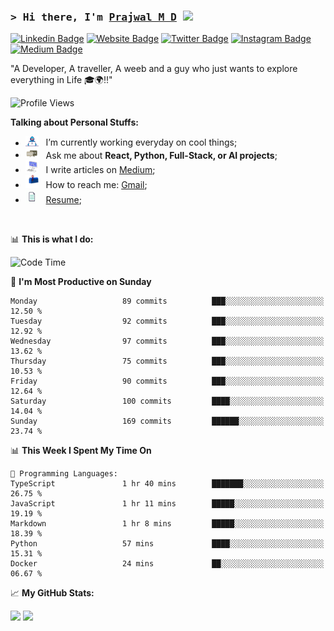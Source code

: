 ### <samp>&gt; Hi there, I'm <a href="https://prajwalmd.vercel.app/" target="_blank">Prajwal M D</a> <img src="https://media.giphy.com/media/hvRJCLFzcasrR4ia7z/giphy.gif" width="25"> </samp>

[![Linkedin Badge](https://img.shields.io/badge/-LinkedIn-0e76a8?style=flat-square&logo=Linkedin&logoColor=white)](https://www.linkedin.com/in/prajwal-m-d)
[![Website Badge](https://img.shields.io/badge/Website-3b5998?style=flat-square&logo=google-chrome&logoColor=white)](https://prajwalmd.vercel.app/)
[![Twitter Badge](https://img.shields.io/badge/-Twitter-00acee?style=flat-square&logo=Twitter&logoColor=white)](https://x.com/PrajwalMD18)
[![Instagram Badge](https://img.shields.io/badge/-Instagram-e4405f?style=flat-square&logo=Instagram&logoColor=white)](https://www.instagram.com/_.praj.wal._/)
[![Medium Badge](https://img.shields.io/badge/medium-%2312100E.svg?&style=for-square&logo=medium&logoColor=white)](https://medium.com/@prajju.18gryphon)

"A Developer, A traveller, A weeb and a guy who just wants to explore everything in Life 🎓🌍‼️"

![Profile Views](https://komarev.com/ghpvc/?username=Prajwal18-MD&label=Profile%20views&color=0e75b6&style=flat)  

**Talking about Personal Stuffs:**

- <img src="assets/developer.gif" width="21" />&nbsp;&nbsp; I’m currently working everyday on cool things;
- <img src="assets/message.gif" width="21" />&nbsp;&nbsp; Ask me about **React, Python, Full-Stack, or AI projects**;
- <img src="assets/laptop.gif" width="21" />&nbsp;&nbsp; I write articles on [Medium](https://medium.com/@prajju.18gryphon);
- <img src="assets/letterbox.gif" width="21" />&nbsp;&nbsp; How to reach me: [Gmail](prajju.18gryphon@gmail.com);
- <img src="assets/doc.gif" width="21" />&nbsp;&nbsp; [Resume](https://portfoliochatbot-h3zm.onrender.com/resume);

</br>

📊 **This is what I do:**
<!--START_SECTION:waka-->
![Code Time](http://img.shields.io/badge/Code%20Time-20%20hrs%2039%20mins-blue)

📅 **I'm Most Productive on Sunday** 

```text
Monday                   89 commits          ███░░░░░░░░░░░░░░░░░░░░░░   12.50 % 
Tuesday                  92 commits          ███░░░░░░░░░░░░░░░░░░░░░░   12.92 % 
Wednesday                97 commits          ███░░░░░░░░░░░░░░░░░░░░░░   13.62 % 
Thursday                 75 commits          ███░░░░░░░░░░░░░░░░░░░░░░   10.53 % 
Friday                   90 commits          ███░░░░░░░░░░░░░░░░░░░░░░   12.64 % 
Saturday                 100 commits         ████░░░░░░░░░░░░░░░░░░░░░   14.04 % 
Sunday                   169 commits         ██████░░░░░░░░░░░░░░░░░░░   23.74 % 
```


📊 **This Week I Spent My Time On** 

```text
💬 Programming Languages: 
TypeScript               1 hr 40 mins        ███████░░░░░░░░░░░░░░░░░░   26.75 % 
JavaScript               1 hr 11 mins        █████░░░░░░░░░░░░░░░░░░░░   19.19 % 
Markdown                 1 hr 8 mins         █████░░░░░░░░░░░░░░░░░░░░   18.39 % 
Python                   57 mins             ████░░░░░░░░░░░░░░░░░░░░░   15.31 % 
Docker                   24 mins             ██░░░░░░░░░░░░░░░░░░░░░░░   06.67 % 
```


<!--END_SECTION:waka-->


📈 **My GitHub Stats:**

<p>
  <img
    height="180em"
    src="https://github-readme-stats.vercel.app/api?username=Prajwal18-MD&show_icons=true&hide_border=true&count_private=true&include_all_commits=true&cache_seconds=1800"
  />
  <img
    height="180em"
    src="https://github-readme-stats.vercel.app/api/top-langs/?username=Prajwal18-MD&exclude_repo=KNN-Image-Classification&show_icons=true&hide_border=true&layout=compact&langs_count=8&cache_seconds=1800"
  />
</p>


